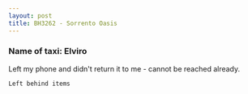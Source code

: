 ```yaml
---
layout: post
title: BH3262 - Sorrento Oasis
---
```


### Name of taxi: Elviro

Left my phone and didn't return it to me - cannot be reached already.

```Left behind items```
